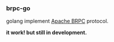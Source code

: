 ### brpc-go

golang implement [Apache BRPC](https://github.com/apache/incubator-brpc) protocol.

**it work! but still in development.**
